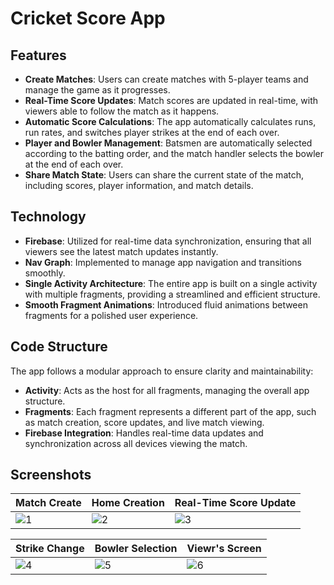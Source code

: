 # Cricket Score App

## Features
- **Create Matches**: Users can create matches with 5-player teams and manage the game as it progresses.
- **Real-Time Score Updates**: Match scores are updated in real-time, with viewers able to follow the match as it happens.
- **Automatic Score Calculations**: The app automatically calculates runs, run rates, and switches player strikes at the end of each over.
- **Player and Bowler Management**: Batsmen are automatically selected according to the batting order, and the match handler selects the bowler at the end of each over.
- **Share Match State**: Users can share the current state of the match, including scores, player information, and match details.

## Technology
- **Firebase**: Utilized for real-time data synchronization, ensuring that all viewers see the latest match updates instantly.
- **Nav Graph**: Implemented to manage app navigation and transitions smoothly.
- **Single Activity Architecture**: The entire app is built on a single activity with multiple fragments, providing a streamlined and efficient structure.
- **Smooth Fragment Animations**: Introduced fluid animations between fragments for a polished user experience.

## Code Structure
The app follows a modular approach to ensure clarity and maintainability:
- **Activity**: Acts as the host for all fragments, managing the overall app structure.
- **Fragments**: Each fragment represents a different part of the app, such as match creation, score updates, and live match viewing.
- **Firebase Integration**: Handles real-time data updates and synchronization across all devices viewing the match.

## Screenshots

| Match Create | Home Creation | Real-Time Score Update |
|-------------|----------------|------------------------|
| ![1](https://github.com/user-attachments/assets/655778b0-40ea-4e6f-abba-ea746a031c29) | ![2](https://github.com/user-attachments/assets/733bb51d-0cac-4f77-a5c5-e79dde1a1904) | ![3](https://github.com/user-attachments/assets/1f91e43e-873a-495f-ae90-3d0d75bb39e1) |

| Strike Change | Bowler Selection | Viewr's Screen |
|-------------------|------------------|---------------|
| ![4](https://github.com/user-attachments/assets/b41baf64-0b6a-486c-9fed-1456f31686d2) | ![5](https://github.com/user-attachments/assets/909ee0ed-9e1f-4b14-996c-11c81014c3a6) | ![6](https://github.com/user-attachments/assets/fdfe8cd6-5ae2-47d9-8f34-7a79c7417140) |
